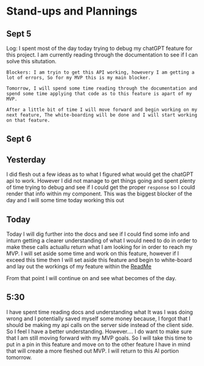 # Stand-ups and Plannings

## Sept 5

   Log: I spent most of the day today trying to debug my chatGPT feature for this project. I am currently reading through the documentation to see if I can solve this situtation.

    Blockers: I am tryin to get this API working, howevery I am getting a lot of errors, So for my MVP this is my main blocker. 

    Tomorrow, I will spend some time reading through the documentation and spend some time applying that code as to this feature is apart of my MVP.

    After a little bit of time I will move forward and begin working on my next feature, The white-boarding will be done and I will start working on that feature. 

## Sept 6

## Yesterday

I did flesh out a few ideas as to what I figured what would get the chatGPT api to work. However I did not manage to get things going and spent plenty of time trying to debug and see if I could get the proper `response` so I could render that info within my component. This was the biggest blocker of the day and I will some time today working this out

## Today

Today I will dig further into the docs and see if I could find some info and inturn getting a clearer understanding of what I would need to do in order to make these calls actuallu return what I am looking for in order to reach my MVP. I will set aside some time and work on this feature, however if I exceed this time then I will set aside this feature and begin to white-board and lay out the workings of my feature within the [ReadMe](/README.md)

From that point I will continue on and see what becomes of the day.

## 5:30

I have spent time reading docs and understanding what It was I was doing wrong and I potentially saved myself some money because, I forgot that I should be making my api calls on the server side instead of the client side. So I feel I have a better understanding. However.... I do want to make sure that I am still moving forward with my MVP goals. So I will take this time to put in a pin in this feature and move on to the other feature I have in mind that will create a more fleshed out MVP. I will return to this AI portion tomorrow.
